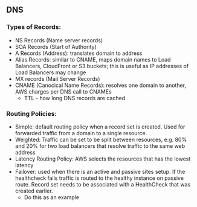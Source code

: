 ## DNS

### Types of Records:

- NS Records (Name server records)
- SOA Records (Start of Authority)
- A Records (Address): translates domain to address
- Alias Records: similar to CNAME, maps domain names to Load Balancers, CloudFront or S3 buckets; this is useful as IP addresses of Load Balancers may change
- MX records (Mail Server Records)
- CNAME (Canocical Name Records): resolves one domain to another, AWS charges per DNS call to CNAMEs
  - TTL - how long DNS records are cached

### Routing Policies:
- Simple: default routing policy when a record set is created. Used for forwarded traffic from a domain to a single resource.
- Weighted: Traffic can be set to be split between resources, e.g. 80% and 20% for two load balancers that resolve traffic to the same web address
- Latency Routing Policy: AWS selects the resources that has the lowest latency
- Failover: used when there is an active and passive sites setup. If the healthcheck fails traffic is routed to the healthy instance on passive route. Record set needs to be associated with a HealthCheck that was created earlier.
  - Do this as an example
